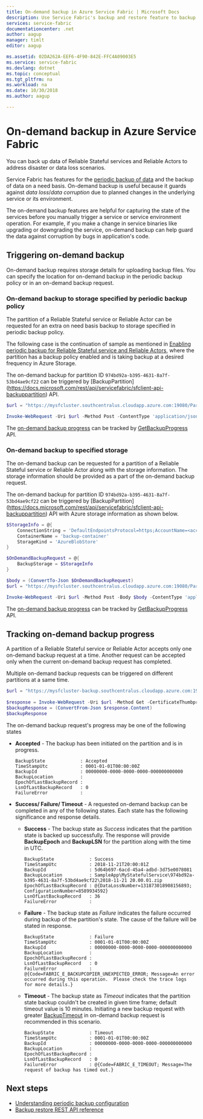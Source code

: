 ```yaml
---
title: On-demand backup in Azure Service Fabric | Microsoft Docs
description: Use Service Fabric's backup and restore feature to backup your application data on a need basis.
services: service-fabric
documentationcenter: .net
author: aagup
manager: timlt
editor: aagup

ms.assetid: 02DA262A-EEF6-4F90-842E-FFC4A09003E5
ms.service: service-fabric
ms.devlang: dotnet
ms.topic: conceptual
ms.tgt_pltfrm: na
ms.workload: na
ms.date: 10/30/2018
ms.author: aagup

---
```

# On-demand backup in Azure Service Fabric

You can back up data of Reliable Stateful services and Reliable Actors to address disaster or data loss scenarios.

Service Fabric has features for the [periodic backup of data](service-fabric-backuprestoreservice-quickstart-azurecluster.md) and the backup of data on a need basis. On-demand backup is useful because it guards against _data loss_/_data corruption_ due to planned changes in the underlying service or its environment.

The on-demand backup features are helpful for capturing the state of the services before you manually trigger a service or service environment operation. For example, if you make a change in service binaries like upgrading or downgrading the service, on-demand backup can help guard the data against corruption by bugs in application's code.

## Triggering on-demand backup

On-demand backup requires storage details for uploading backup files. You can specify the location for on-demand backup in the periodic backup policy or in an on-demand backup request.

### On-demand backup to storage specified by periodic backup policy

The partition of a Reliable Stateful service or Reliable Actor can be requested for an extra on need basis backup to storage specified in periodic backup policy.

The following case is the continuation of sample as mentioned in [Enabling periodic backup for Reliable Stateful service and Reliable Actors](service-fabric-backuprestoreservice-quickstart-azurecluster.md#enabling-periodic-backup-for-reliable-stateful-service-and-reliable-actors), where the partition has a backup policy enabled and is taking backup at a desired frequency in Azure Storage.

The on-demand backup for partition ID `974bd92a-b395-4631-8a7f-53bd4ae9cf22` can be triggered by  [BackupPartition] (https://docs.microsoft.com/rest/api/servicefabric/sfclient-api-backuppartition) API. 

```powershell
$url = "https://mysfcluster.southcentralus.cloudapp.azure.com:19080/Partitions/974bd92a-b395-4631-8a7f-53bd4ae9cf22/$/Backup?api-version=6.4"

Invoke-WebRequest -Uri $url -Method Post -ContentType 'application/json' -CertificateThumbprint '1b7ebe2174649c45474a4819dafae956712c31d3'
```

The [on-demand backup progress](service-fabric-backup-restore-service-ondemand-backup.md#tracking-on-demand-backup-progress) can be tracked by [GetBackupProgress](https://docs.microsoft.com/rest/api/servicefabric/sfclient-api-getpartitionbackupprogress) API.

### On-demand backup to specified storage

The on-demand backup can be requested for a partition of a Reliable Stateful service or Reliable Actor along with the storage information. The storage information should be provided as a part of the on-demand backup request.

The on-demand backup for partition ID `974bd92a-b395-4631-8a7f-53bd4ae9cf22` can be triggered by  [BackupPartition] (https://docs.microsoft.com/rest/api/servicefabric/sfclient-api-backuppartition) API with Azure storage information as shown below.

```powershell
$StorageInfo = @{
    ConnectionString = 'DefaultEndpointsProtocol=https;AccountName=<account-name>;AccountKey=<account-key>;EndpointSuffix=core.windows.net'
    ContainerName = 'backup-container'
    StorageKind = 'AzureBlobStore'
}

$OnDemandBackupRequest = @{
    BackupStorage = $StorageInfo
}

$body = (ConvertTo-Json $OnDemandBackupRequest)
$url = "https://mysfcluster.southcentralus.cloudapp.azure.com:19080/Partitions/974bd92a-b395-4631-8a7f-53bd4ae9cf22/$/Backup?api-version=6.4"

Invoke-WebRequest -Uri $url -Method Post -Body $body -ContentType 'application/json' -CertificateThumbprint '1b7ebe2174649c45474a4819dafae956712c31d3'
```

The [on-demand backup progress](service-fabric-backup-restore-service-ondemand-backup.md#tracking-on-demand-backup-progress) can be tracked by [GetBackupProgress](https://docs.microsoft.com/rest/api/servicefabric/sfclient-api-getpartitionbackupprogress) API.


## Tracking on-demand backup progress

A partition of a Reliable Stateful service or Reliable Actor accepts only one on-demand backup request at a time. Another request can be accepted only when the current on-demand backup request has completed. 

Multiple on-demand backup requests can be triggered on different partitions at a same time.

```powershell
$url = "https://mysfcluster-backup.southcentralus.cloudapp.azure.com:19080/Partitions/974bd92a-b395-4631-8a7f-53bd4ae9cf22/$/GetBackupProgress?api-version=6.4" 
 
$response = Invoke-WebRequest -Uri $url -Method Get -CertificateThumbprint '1b7ebe2174649c45474a4819dafae956712c31d3' 
$backupResponse = (ConvertFrom-Json $response.Content) 
$backupResponse
```

The on-demand backup request's progress may be one of the following states

* **Accepted** - The backup has been initiated on the partition and is in progress.
    ```
    BackupState             : Accepted
    TimeStampUtc            : 0001-01-01T00:00:00Z
    BackupId                : 00000000-0000-0000-0000-000000000000
    BackupLocation          : 
    EpochOfLastBackupRecord : 
    LsnOfLastBackupRecord   : 0
    FailureError            : 
    ```
    
* **Success/ Failure/ Timeout** - A requested on-demand backup can be completed in any of the following states. Each state has the following significance and response details.

    * **Success** - The backup state as _Success_ indicates that the partition state is backed up successfully. The response will provide __BackupEpoch__ and __BackupLSN__ for the partition along with the time in UTC.
        ```
        BackupState             : Success
        TimeStampUtc            : 2018-11-21T20:00:01Z
        BackupId                : 5d64b697-6acd-45a4-adbd-3d75e0078081
        BackupLocation          : SampleApp\MyStatefulService\974bd92a-b395-4631-8a7f-53bd4ae9cf22\2018-11-21 20.00.01.zip
        EpochOfLastBackupRecord : @{DataLossNumber=131873018908156893; ConfigurationNumber=8589934592}
        LsnOfLastBackupRecord   : 36
        FailureError            : 
        ```
        
    * **Failure** - The backup state as _Failure_ indicates the failure occurred during backup of the partition's state. The cause of the failure will be stated in response.
        ```
        BackupState             : Failure
        TimeStampUtc            : 0001-01-01T00:00:00Z
        BackupId                : 00000000-0000-0000-0000-000000000000
        BackupLocation          : 
        EpochOfLastBackupRecord : 
        LsnOfLastBackupRecord   : 0
        FailureError            : @{Code=FABRIC_E_BACKUPCOPIER_UNEXPECTED_ERROR; Message=An error occurred during this operation.  Please check the trace logs for more details.}
        ```
       
    * **Timeout** - The backup state as _Timeout_ indicates that the partition state backup couldn't be created in given time frame; default timeout value is 10 minutes. Initiating a new backup request with greater [BackupTimeout](https://docs.microsoft.com/rest/api/servicefabric/sfclient-api-backuppartition#backuptimeout) in on-demand backup request is recommended in this scenario.

        ```
        BackupState             : Timeout
        TimeStampUtc            : 0001-01-01T00:00:00Z
        BackupId                : 00000000-0000-0000-0000-000000000000
        BackupLocation          : 
        EpochOfLastBackupRecord : 
        LsnOfLastBackupRecord   : 0
        FailureError            : @{Code=FABRIC_E_TIMEOUT; Message=The request of backup has timed out.}
        ```

## Next steps
- [Understanding periodic backup configuration](./service-fabric-backuprestoreservice-configure-periodic-backup.md)
- [Backup restore REST API reference](https://docs.microsoft.com/rest/api/servicefabric/sfclient-index-backuprestore)

